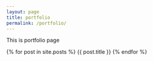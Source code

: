 ```yaml
---
layout: page
title: portfolio
permalink: /portfolio/
---
```


This is portfolio page

{% for post in site.posts %}
{{ post.title }}
{% endfor %}
